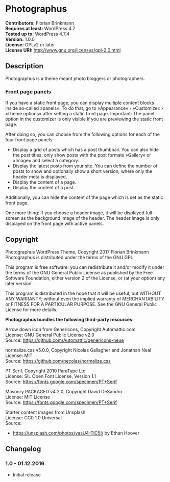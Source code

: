 # Photographus

**Contributors:** Florian Brinkmann  
**Requires at least:** WordPress 4.7  
**Tested up to:** WordPress 4.7.4  
**Version:** 1.0.0  
**License:** GPLv2 or later  
**License URI:** http://www.gnu.org/licenses/gpl-2.0.html  

## Description

Photographus is a theme meant photo bloggers or photographers.

### Front page panels

If you have a static front page, you can display multiple content blocks inside so-called »panels«. 
To do that, go to »Appearance« › »Customize« › »Theme options« after setting a static front page. 
Important: The panel option in the customizer is only visible if you are previewing the static front page.

After doing so, you can choose from the following options for each of the four front page panels:

* Display a grid of posts which has a post thumbnail. You can also hide the post titles, only show 
posts with the post formats »Gallery« or »Image« and select a category.
* Display the latest posts from your site. You can define the number of posts to show and optionally 
show a short version, where only the header meta is displayed.
* Display the content of a page.
* Display the content of a post.

Additionally, you can hide the content of the page which is set as the static front page.

One more thing: If you choose a header image, it will be displayed full-screen as the background image 
of the header. The header image is only displayed on the front page with active panels.

## Copyright

Photographus WordPress Theme, Copyright 2017 Florian Brinkmann
Photographus is distributed under the terms of the GNU GPL

This program is free software: you can redistribute it and/or modify
it under the terms of the GNU General Public License as published by
the Free Software Foundation, either version 2 of the License, or
(at your option) any later version.

This program is distributed in the hope that it will be useful,
but WITHOUT ANY WARRANTY; without even the implied warranty of
MERCHANTABILITY or FITNESS FOR A PARTICULAR PURPOSE. See the
GNU General Public License for more details.

**Photographus bundles the following third-party resources:**

Arrow down icon from Genericons, Copyright Automattic.com  
License: GNU General Public License v2.0  
Source: https://github.com/Automattic/genericons-neue

normalize.css v5.0.0, Copyright Nicolas Gallagher and Jonathan Neal  
License: MIT  
Source: https://github.com/necolas/normalize.css

PT Serif, Copyright 2010 ParaType Ltd  
License: SIL Open Font License, Version 1.1  
Source: https://fonts.google.com/specimen/PT+Serif 

Masonry PACKAGED v4.2.0, Copyright David DeSandro  
License: MIT License  
Source: https://fonts.google.com/specimen/PT+Serif 

Starter content images from Unsplash  
License: CC0 1.0 Universal  
Source:
* https://unsplash.com/photos/vasU4-TlC5I/ by Ethan Hoover



## Changelog

### 1.0 - 01.12.2016
* Initial release
